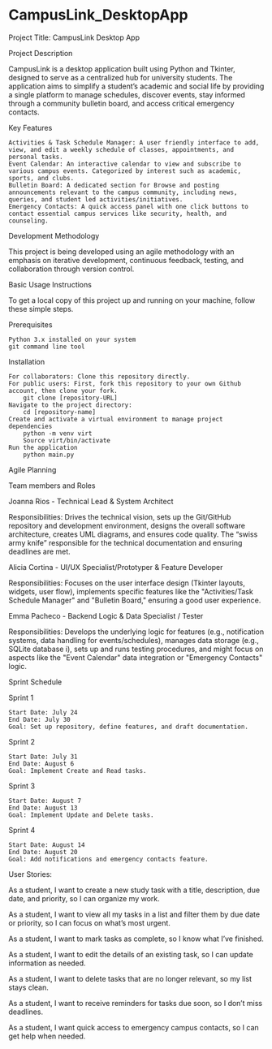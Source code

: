 # CampusLink_DesktopApp

Project Title: CampusLink Desktop App


Project Description

CampusLink is a desktop application built using Python and Tkinter, designed to serve as a centralized hub for university students. The application aims to simplify a student’s academic and social life by providing a single platform to manage schedules, discover events, stay informed through a community bulletin board, and access critical emergency contacts.


Key Features

	Activities & Task Schedule Manager: A user friendly interface to add, view, and edit a weekly schedule of classes, appointments, and personal tasks.
	Event Calendar: An interactive calendar to view and subscribe to various campus events. Categorized by interest such as academic, sports, and clubs.
	Bulletin Board: A dedicated section for Browse and posting announcements relevant to the campus community, including news, queries, and student led activities/initiatives.
	Emergency Contacts: A quick access panel with one click buttons to contact essential campus services like security, health, and counseling.


Development Methodology

This project is being developed using an agile methodology with an emphasis on iterative development, continuous feedback, testing, and collaboration through version control.


Basic Usage Instructions

To get a local copy of this project up and running on your machine, follow these simple steps.

Prerequisites 

	Python 3.x installed on your system
	git command line tool

Installation

	For collaborators: Clone this repository directly.
	For public users: First, fork this repository to your own Github account, then clone your fork.
		git clone [repository-URL]
	Navigate to the project directory:
		cd [repository-name]
	Create and activate a virtual environment to manage project dependencies
		python -m venv virt
		Source virt/bin/activate
	Run the application
		python main.py



Agile Planning


Team members and Roles

Joanna Rios - Technical Lead & System Architect

Responsibilities: Drives the technical vision, sets up the Git/GitHub repository and development environment, designs the overall software architecture, creates UML diagrams, and ensures code quality. The “swiss army knife” responsible for the technical documentation and ensuring deadlines are met.

Alicia Cortina - UI/UX Specialist/Prototyper & Feature Developer

Responsibilities: Focuses on the user interface design (Tkinter layouts, widgets, user flow), implements specific features like the "Activities/Task Schedule Manager" and "Bulletin Board," ensuring a good user experience.

Emma Pacheco - Backend Logic & Data Specialist / Tester

Responsibilities: Develops the underlying logic for features (e.g., notification systems, data handling for events/schedules), manages data storage (e.g., SQLite database i), sets up and runs testing procedures, and might focus on aspects like the "Event Calendar" data integration or "Emergency Contacts" logic.



Sprint Schedule
 
Sprint 1

	Start Date: July 24
	End Date: July 30
	Goal: Set up repository, define features, and draft documentation.

Sprint 2

	Start Date: July 31
	End Date: August 6
	Goal: Implement Create and Read tasks.

Sprint 3

	Start Date: August 7
	End Date: August 13
	Goal: Implement Update and Delete tasks.

Sprint 4

	Start Date: August 14
	End Date: August 20
	Goal: Add notifications and emergency contacts feature.


User Stories:

As a student, I want to create a new study task with a title, description, due date, and priority, so I can organize my work.

As a student, I want to view all my tasks in a list and filter them by due date or priority, so I can focus on what’s most urgent.

As a student, I want to mark tasks as complete, so I know what I’ve finished.

As a student, I want to edit the details of an existing task, so I can update information as needed.

As a student, I want to delete tasks that are no longer relevant, so my list stays clean.

As a student, I want to receive reminders for tasks due soon, so I don’t miss deadlines.

As a student, I want quick access to emergency campus contacts, so I can get help when needed.
